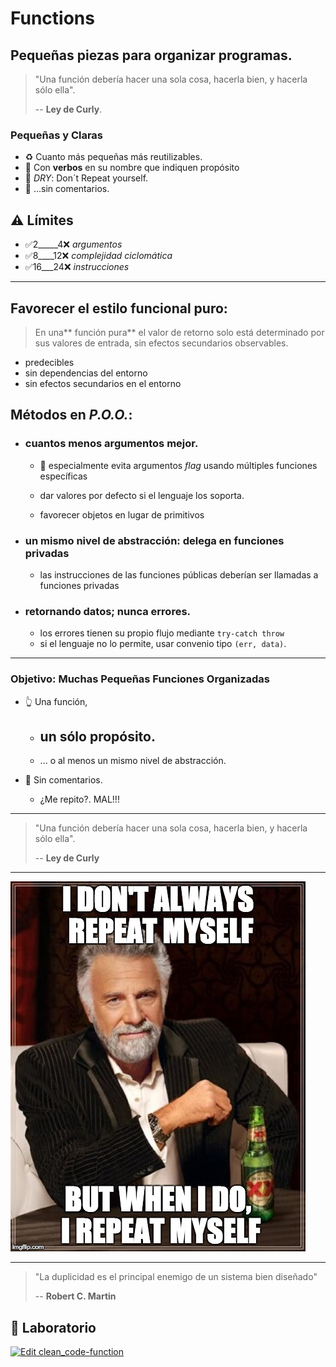 # Functions

## Pequeñas piezas para organizar programas.

> "Una función debería hacer una sola cosa, hacerla bien, y hacerla sólo ella".
>
> -- **Ley de Curly**.

### Pequeñas y Claras

- ♻️ Cuanto más pequeñas más reutilizables.
- 💪 Con **verbos** en su nombre que indiquen propósito
- 🐫 _DRY_: Don´t Repeat yourself.
- 💬 ...sin comentarios.



## ⚠️ Límites

- ✅2_____4❌ _argumentos_
- ✅8____12❌ _complejidad ciclomática_
- ✅16___24❌ _instrucciones_

---

## Favorecer el estilo funcional puro:

> En una** función pura** el valor de retorno solo está determinado por sus valores de entrada, sin efectos secundarios observables.

- predecibles
- sin dependencias del entorno
- sin efectos secundarios en el entorno

## Métodos en _P.O.O._:

- ### cuantos menos argumentos mejor.

    - 🎏 especialmente evita argumentos _flag_ usando múltiples funciones específicas

    - dar valores por defecto si el lenguaje los soporta.

    - favorecer objetos en lugar de primitivos

- ### un mismo nivel de abstracción: delega en funciones privadas

    - las instrucciones de las funciones públicas deberían ser llamadas a funciones privadas

- ### retornando datos; nunca errores.

    - los errores tienen su propio flujo mediante `try-catch throw`
    - si el lenguaje no lo permite, usar convenio tipo `(err, data)`.
---

### Objetivo: Muchas Pequeñas Funciones Organizadas

- 👆 Una función,

    - ## un sólo propósito.

    - ... o al menos un mismo nivel de abstracción.

- 💬 Sin comentarios.
  - ¿Me repito?. MAL!!!

---

> "Una función debería hacer una sola cosa, hacerla bien, y hacerla sólo ella".
>
> -- **Ley de Curly**

---

![Don´t repeat Yourself](./assets/dry.jpg)

---

> "La duplicidad es el principal enemigo de un sistema bien diseñado"
>
> -- **Robert C. Martin**

## 📝 Laboratorio

[![Edit clean_code-function](https://codesandbox.io/static/img/play-codesandbox.svg)](https://codesandbox.io/s/cleancode-functions-jp49h?fontsize=14&hidenavigation=1&module=%2Fsrc%2Ffunctions%2Fwords%2Findex.js&previewwindow=tests&theme=dark)